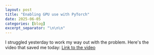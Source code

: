 ```yaml
---
layout: post
title: "Enabling GPU use with PyTorch"
date: 2025-06-05
categories: [blog]
excerpt_separator: "\n\n\n"
---
```


I struggled yesterday to work my way out with the problem. Here's the video that saved me today: [Link to the video](https://www.youtube.com/watch?v=nATRPPZ5dGE)
